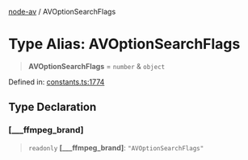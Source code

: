 [node-av](../globals.md) / AVOptionSearchFlags

# Type Alias: AVOptionSearchFlags

> **AVOptionSearchFlags** = `number` & `object`

Defined in: [constants.ts:1774](https://github.com/seydx/av/blob/f8631fc881b394300b1479f511d55cf1c370a87f/src/constants/constants.ts#L1774)

## Type Declaration

### \[\_\_\_ffmpeg\_brand\]

> `readonly` **\[\_\_\_ffmpeg\_brand\]**: `"AVOptionSearchFlags"`
